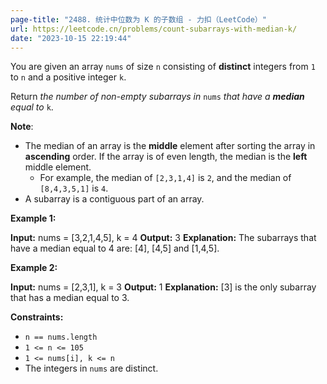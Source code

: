 ```yaml
---
page-title: "2488. 统计中位数为 K 的子数组 - 力扣（LeetCode）"
url: https://leetcode.cn/problems/count-subarrays-with-median-k/
date: "2023-10-15 22:19:44"
---
```

You are given an array `nums` of size `n` consisting of **distinct** integers from `1` to `n` and a positive integer `k`.

Return *the number of non-empty subarrays in* `nums` *that have a **median** equal to* `k`.

**Note**:

-   The median of an array is the **middle** element after sorting the array in **ascending** order. If the array is of even length, the median is the **left** middle element.
    -   For example, the median of `[2,3,1,4]` is `2`, and the median of `[8,4,3,5,1]` is `4`.
-   A subarray is a contiguous part of an array.

**Example 1:**

**Input:** nums = \[3,2,1,4,5\], k = 4
**Output:** 3
**Explanation:** The subarrays that have a median equal to 4 are: \[4\], \[4,5\] and \[1,4,5\].

**Example 2:**

**Input:** nums = \[2,3,1\], k = 3
**Output:** 1
**Explanation:** \[3\] is the only subarray that has a median equal to 3.

**Constraints:**

-   `n == nums.length`
-   `1 <= n <= 105`
-   `1 <= nums[i], k <= n`
-   The integers in `nums` are distinct.